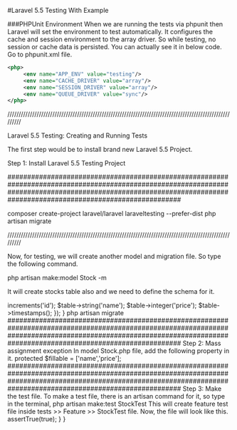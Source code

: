 #Laravel 5.5 Testing With Example

###PHPUnit Environment
When we are running the tests via phpunit then Laravel will set the environment to test automatically.  It configures the cache and session environment to the array driver. So while testing, no session or cache data is persisted. You can actually see it in below code. Go to phpunit.xml file.

```xml
<php>
     <env name="APP_ENV" value="testing"/>
     <env name="CACHE_DRIVER" value="array"/>
     <env name="SESSION_DRIVER" value="array"/>
     <env name="QUEUE_DRIVER" value="sync"/>
</php>
```

/////////////////////////////////////////////////////////////////////////////////////////////////////////

Laravel 5.5 Testing: Creating and Running Tests

The first step would be to install brand new Laravel 5.5 Project.

Step 1: Install Laravel 5.5 Testing Project

####################################################################################################################################################################################################################

composer create-project laravel/laravel laraveltesting --prefer-dist
php artisan migrate


/////////////////////////////////////////////////////////////////////////////////////////////////////////

Now, for testing, we will create another model and migration file. So type the following command.

php artisan make:model Stock -m

It will create stocks table also and we need to define the schema for it.

<?php

// create_stocks_table

  /**
     * Run the migrations.
     *
     * @return void
     */
    public function up()
    {
        Schema::create('stocks', function (Blueprint $table) {
            $table->increments('id');
            $table->string('name');
            $table->integer('price');
            $table->timestamps();
        });
    }

php artisan migrate

####################################################################################################################################################################################################################

Step 2: Mass assignment exception

In model Stock.php file, add the following property in it.

protected $fillable = ['name','price'];

####################################################################################################################################################################################################################

Step 3: Make the test file.

To make a test file, there is an artisan command for it, so type in the terminal,

php artisan make:test StockTest

This will create feature test file inside tests  >>  Feature  >>  StockTest file.

Now, the file will look like this.

<?php

// StockTest.php 

namespace Tests\Feature;

use Tests\TestCase;
use Illuminate\Foundation\Testing\RefreshDatabase;

class StockTest extends TestCase
{
    /**
     * A basic test example.
     *
     * @return void
     */
    public function testExample()
    {
        $this->assertTrue(true);
    }
}